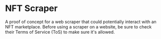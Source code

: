 # NFT Scraper

A proof of concept for a web scraper that could potentially interact with an NFT
marketplace. Before using a scraper on a website, be sure to check their Terms
of Service (ToS) to make sure it's allowed.
